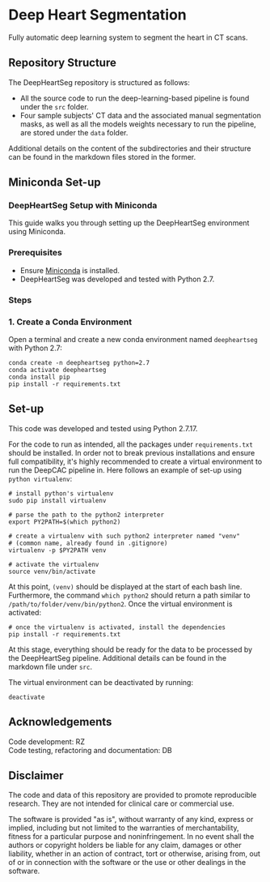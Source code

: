 # Deep Heart Segmentation

Fully automatic deep learning system to segment the heart in CT scans.

## Repository Structure

The DeepHeartSeg repository is structured as follows:

* All the source code to run the deep-learning-based pipeline is found under the `src` folder.
* Four sample subjects' CT data and the associated manual segmentation masks, as well as all the models weights necessary to run the pipeline, are stored under the `data` folder.

Additional details on the content of the subdirectories and their structure can be found in the markdown files stored in the former.

## Miniconda Set-up
### DeepHeartSeg Setup with Miniconda

This guide walks you through setting up the DeepHeartSeg environment using Miniconda.

### Prerequisites
- Ensure [Miniconda](https://docs.conda.io/en/latest/miniconda.html) is installed.
- DeepHeartSeg was developed and tested with Python 2.7.

### Steps

### 1. Create a Conda Environment
Open a terminal and create a new conda environment named `deepheartseg` with Python 2.7:

```
conda create -n deepheartseg python=2.7
conda activate deepheartseg
conda install pip
pip install -r requirements.txt
```

## Set-up

This code was developed and tested using Python 2.7.17.

For the code to run as intended, all the packages under `requirements.txt` should be installed. In order not to break previous installations and ensure full compatibility, it's highly recommended to create a virtual environment to run the DeepCAC pipeline in. Here follows an example of set-up using `python virtualenv`:

```
# install python's virtualenv
sudo pip install virtualenv

# parse the path to the python2 interpreter
export PY2PATH=$(which python2)

# create a virtualenv with such python2 interpreter named "venv"
# (common name, already found in .gitignore)
virtualenv -p $PY2PATH venv 

# activate the virtualenv
source venv/bin/activate
```

At this point, `(venv)` should be displayed at the start of each bash line. Furthermore, the command `which python2` should return a path similar to `/path/to/folder/venv/bin/python2`. Once the virtual environment is activated:

```
# once the virtualenv is activated, install the dependencies
pip install -r requirements.txt
```

At this stage, everything should be ready for the data to be processed by 
the DeepHeartSeg pipeline. Additional details can be found in the markdown file 
under `src`.

The virtual environment can be deactivated by running:

```
deactivate
```

## Acknowledgements

Code development: RZ <br>
Code testing, refactoring and documentation: DB

## Disclaimer

The code and data of this repository are provided to promote reproducible 
research. They are not intended for clinical care or commercial use.

The software is provided "as is", without warranty of any kind, express or 
implied, including but not limited to the warranties of merchantability, 
fitness for a particular purpose and noninfringement. In no event shall the 
authors or copyright holders be liable for any claim, damages or other 
liability, whether in an action of contract, tort or otherwise, arising 
from, out of or in connection with the software or the use or other 
dealings in the software.
